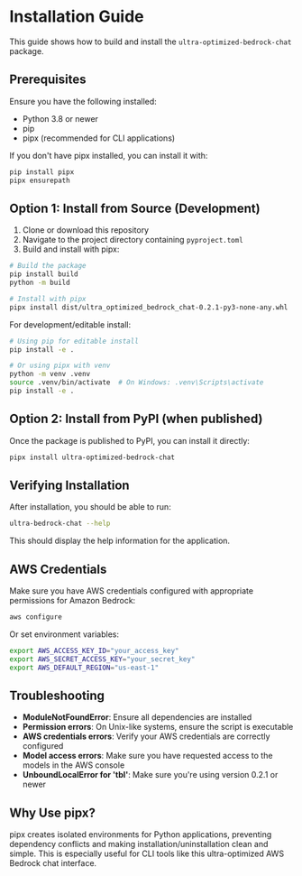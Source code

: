 # Installation Guide

This guide shows how to build and install the `ultra-optimized-bedrock-chat` package.

## Prerequisites

Ensure you have the following installed:
- Python 3.8 or newer
- pip
- pipx (recommended for CLI applications)

If you don't have pipx installed, you can install it with:

```bash
pip install pipx
pipx ensurepath
```

## Option 1: Install from Source (Development)

1. Clone or download this repository
2. Navigate to the project directory containing `pyproject.toml`
3. Build and install with pipx:

```bash
# Build the package
pip install build
python -m build

# Install with pipx
pipx install dist/ultra_optimized_bedrock_chat-0.2.1-py3-none-any.whl
```

For development/editable install:

```bash
# Using pip for editable install
pip install -e .

# Or using pipx with venv
python -m venv .venv
source .venv/bin/activate  # On Windows: .venv\Scripts\activate
pip install -e .
```

## Option 2: Install from PyPI (when published)

Once the package is published to PyPI, you can install it directly:

```bash
pipx install ultra-optimized-bedrock-chat
```

## Verifying Installation

After installation, you should be able to run:

```bash
ultra-bedrock-chat --help
```

This should display the help information for the application.

## AWS Credentials

Make sure you have AWS credentials configured with appropriate permissions for Amazon Bedrock:

```bash
aws configure
```

Or set environment variables:

```bash
export AWS_ACCESS_KEY_ID="your_access_key"
export AWS_SECRET_ACCESS_KEY="your_secret_key"
export AWS_DEFAULT_REGION="us-east-1"
```

## Troubleshooting

- **ModuleNotFoundError**: Ensure all dependencies are installed
- **Permission errors**: On Unix-like systems, ensure the script is executable
- **AWS credentials errors**: Verify your AWS credentials are correctly configured
- **Model access errors**: Make sure you have requested access to the models in the AWS console
- **UnboundLocalError for 'tbl'**: Make sure you're using version 0.2.1 or newer

## Why Use pipx?

pipx creates isolated environments for Python applications, preventing dependency conflicts and making installation/uninstallation clean and simple. This is especially useful for CLI tools like this ultra-optimized AWS Bedrock chat interface.

